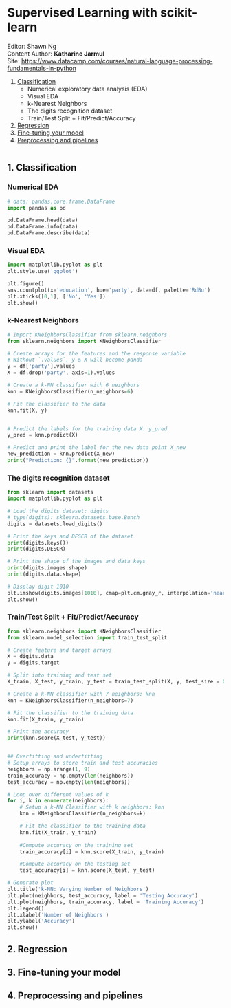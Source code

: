 # Supervised Learning with scikit-learn

Editor: Shawn Ng<br>
Content Author: **Katharine Jarmul**<br>
Site: https://www.datacamp.com/courses/natural-language-processing-fundamentals-in-python<br>

1. [Classification](l#1-classification)
	- Numerical exploratory data analysis (EDA)
	- Visual EDA
	- k-Nearest Neighbors
	- The digits recognition dataset
	- Train/Test Split + Fit/Predict/Accuracy
2. [Regression](#2-regression)
3. [Fine-tuning your model](#3-fine-tuning-your-model)
4. [Preprocessing and pipelines](#4-preprocessing-and-pipelines)

```python

```



## 1. Classification
### Numerical EDA
```python
# data: pandas.core.frame.DataFrame
import pandas as pd

pd.DataFrame.head(data)
pd.DataFrame.info(data)
pd.DataFrame.describe(data)
```

### Visual EDA
```python
import matplotlib.pyplot as plt
plt.style.use('ggplot')

plt.figure()
sns.countplot(x='education', hue='party', data=df, palette='RdBu')
plt.xticks([0,1], ['No', 'Yes'])
plt.show()
```

### k-Nearest Neighbors
```python
# Import KNeighborsClassifier from sklearn.neighbors
from sklearn.neighbors import KNeighborsClassifier

# Create arrays for the features and the response variable
# Without `.values`, y & X will become panda
y = df['party'].values
X = df.drop('party', axis=1).values

# Create a k-NN classifier with 6 neighbors
knn = KNeighborsClassifier(n_neighbors=6)

# Fit the classifier to the data
knn.fit(X, y)


# Predict the labels for the training data X: y_pred
y_pred = knn.predict(X)

# Predict and print the label for the new data point X_new
new_prediction = knn.predict(X_new)
print("Prediction: {}".format(new_prediction)) 
```

### The digits recognition dataset
```python
from sklearn import datasets
import matplotlib.pyplot as plt

# Load the digits dataset: digits
# type(digits): sklearn.datasets.base.Bunch
digits = datasets.load_digits()

# Print the keys and DESCR of the dataset
print(digits.keys())
print(digits.DESCR)

# Print the shape of the images and data keys
print(digits.images.shape)
print(digits.data.shape)

# Display digit 1010
plt.imshow(digits.images[1010], cmap=plt.cm.gray_r, interpolation='nearest')
plt.show()
```

### Train/Test Split + Fit/Predict/Accuracy
```python
from sklearn.neighbors import KNeighborsClassifier
from sklearn.model_selection import train_test_split

# Create feature and target arrays
X = digits.data
y = digits.target

# Split into training and test set
X_train, X_test, y_train, y_test = train_test_split(X, y, test_size = 0.2, random_state=42, stratify=y)

# Create a k-NN classifier with 7 neighbors: knn
knn = KNeighborsClassifier(n_neighbors=7)

# Fit the classifier to the training data
knn.fit(X_train, y_train)

# Print the accuracy
print(knn.score(X_test, y_test))


## Overfitting and underfitting
# Setup arrays to store train and test accuracies
neighbors = np.arange(1, 9)
train_accuracy = np.empty(len(neighbors))
test_accuracy = np.empty(len(neighbors))

# Loop over different values of k
for i, k in enumerate(neighbors):
    # Setup a k-NN Classifier with k neighbors: knn
    knn = KNeighborsClassifier(n_neighbors=k)

    # Fit the classifier to the training data
    knn.fit(X_train, y_train)
    
    #Compute accuracy on the training set
    train_accuracy[i] = knn.score(X_train, y_train)

    #Compute accuracy on the testing set
    test_accuracy[i] = knn.score(X_test, y_test)

# Generate plot
plt.title('k-NN: Varying Number of Neighbors')
plt.plot(neighbors, test_accuracy, label = 'Testing Accuracy')
plt.plot(neighbors, train_accuracy, label = 'Training Accuracy')
plt.legend()
plt.xlabel('Number of Neighbors')
plt.ylabel('Accuracy')
plt.show()
```




## 2. Regression





## 3. Fine-tuning your model





## 4. Preprocessing and pipelines




